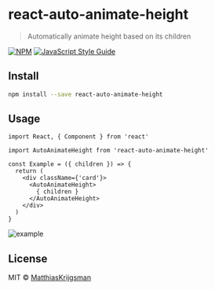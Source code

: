 # react-auto-animate-height

> Automatically animate height based on its children

[![NPM](https://img.shields.io/npm/v/react-auto-animate-height.svg)](https://www.npmjs.com/package/react-auto-animate-height) [![JavaScript Style Guide](https://img.shields.io/badge/code_style-standard-brightgreen.svg)](https://standardjs.com)

## Install

```bash
npm install --save react-auto-animate-height
```

## Usage

```tsx
import React, { Component } from 'react'

import AutoAnimateHeight from 'react-auto-animate-height'

const Example = ({ children }) => {
  return (
    <div className={'card'}>
      <AutoAnimateHeight>
        { children }
      </AutoAnimateHeight>
    </div>
  )
}
```

![example](https://github.com/MatthiasKrijgsman/react-auto-animate-height/assets/9784025/f9196964-c397-4e82-bd21-e48260b2bb83)

## License

MIT © [MatthiasKrijgsman](https://github.com/MatthiasKrijgsman)
